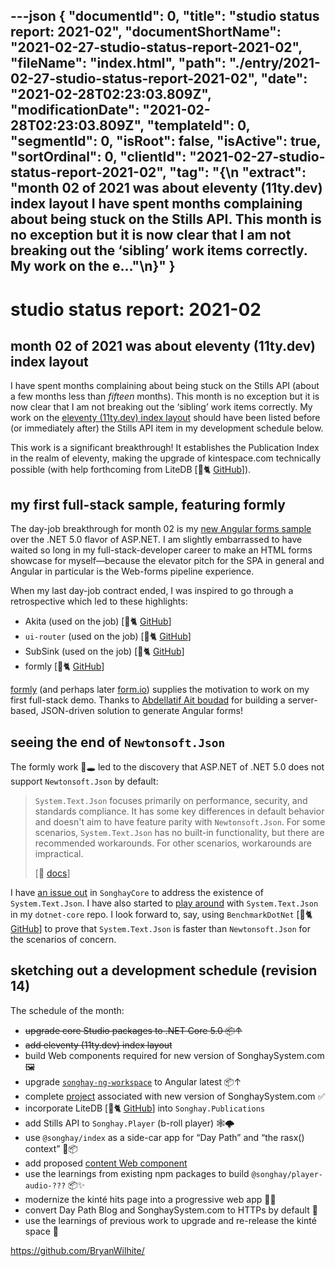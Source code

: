 ---json
{
  "documentId": 0,
  "title": "studio status report: 2021-02",
  "documentShortName": "2021-02-27-studio-status-report-2021-02",
  "fileName": "index.html",
  "path": "./entry/2021-02-27-studio-status-report-2021-02",
  "date": "2021-02-28T02:23:03.809Z",
  "modificationDate": "2021-02-28T02:23:03.809Z",
  "templateId": 0,
  "segmentId": 0,
  "isRoot": false,
  "isActive": true,
  "sortOrdinal": 0,
  "clientId": "2021-02-27-studio-status-report-2021-02",
  "tag": "{\n  \"extract\": \"month 02 of 2021 was about eleventy (11ty.dev) index layout I have spent months complaining about being stuck on the Stills API. This month is no exception but it is now clear that I am not breaking out the ‘sibling’ work items correctly. My work on the e…\"\n}"
}
---

# studio status report: 2021-02

## month 02 of 2021 was about eleventy (11ty.dev) index layout

I have spent months complaining about being stuck on the Stills API (about a few months less than _fifteen_ months). This month is no exception but it is now clear that I am not breaking out the ‘sibling’ work items correctly. My work on the [eleventy (11ty.dev) index layout](https://github.com/BryanWilhite/nodejs/tree/master/responsive-layouts/index-11ty#readme) should have been listed before (or immediately after) the Stills API item in my development schedule below.

This work is a significant breakthrough! It establishes the Publication Index in the realm of eleventy, making the upgrade of kintespace.com technically possible (with help forthcoming from LiteDB [🐙🐈 [GitHub](https://github.com/mbdavid/litedb)]).

## my first full-stack sample, featuring formly

The day-job breakthrough for month 02 is my [new Angular forms sample](https://github.com/BryanWilhite/dotnet-core/tree/master/dotnet-web-mvc-angular-forms#readme) over the .NET 5.0 flavor of ASP.NET. I am slightly embarrassed to have waited so long in my full-stack-developer career to make an HTML forms showcase for myself—because the elevator pitch for the SPA in general and Angular in particular is the Web-forms pipeline experience.

When my last day-job contract ended, I was inspired to go through a retrospective which led to these highlights:

- Akita (used on the job) [🐙🐈 [GitHub](https://github.com/datorama/akita)]
- `ui-router` (used on the job) [🐙🐈 [GitHub](https://github.com/ui-router/angular)]
- SubSink (used on the job) [🐙🐈 [GitHub](https://github.com/wardbell/subsink)]
- formly [🐙🐈 [GitHub](https://github.com/ngx-formly/ngx-formly)]

[formly](https://formly.dev/) (and perhaps later [form.io](https://www.form.io/)) supplies the motivation to work on my first full-stack demo. Thanks to [Abdellatif Ait boudad](https://github.com/aitboudad) for building a server-based, JSON-driven solution to generate Angular forms!

## seeing the end of `Newtonsoft.Json`

The formly work 🐇🕳 led to the discovery that ASP.NET of .NET 5.0 does not support `Newtonsoft.Json` by default:

>`System.Text.Json` focuses primarily on performance, security, and standards compliance. It has some key differences in default behavior and doesn't aim to have feature parity with `Newtonsoft.Json`. For some scenarios, `System.Text.Json` has no built-in functionality, but there are recommended workarounds. For other scenarios, workarounds are impractical.
>
> [📖 [docs](https://docs.microsoft.com/en-us/dotnet/standard/serialization/system-text-json-migrate-from-newtonsoft-how-to?pivots=dotnet-5-0)]

I have [an issue out](https://github.com/BryanWilhite/SonghayCore/issues/106) in `SonghayCore` to address the existence of `System.Text.Json`. I have also started to [play around](https://github.com/BryanWilhite/dotnet-core/tree/master/dotnet-tests/Songhay.DotNet/Songhay.DotNet.Tests/System.Text.Json) with `System.Text.Json` in my `dotnet-core` repo. I look forward to, say, using `BenchmarkDotNet` [🐙🐈 [GitHub](https://github.com/dotnet/BenchmarkDotNet)] to prove that `System.Text.Json` is faster than `Newtonsoft.Json` for the scenarios of concern.

## sketching out a development schedule (revision 14)

The schedule of the month:

- ~~upgrade core Studio packages to .NET Core 5.0 📦↑~~
- ~~add eleventy (11ty.dev) index layout~~
- build Web components required for new version of SonghaySystem.com 🖼
- upgrade [`songhay-ng-workspace`](https://github.com/BryanWilhite/songhay-ng-workspace) to Angular latest 📦↑
- complete [project](https://github.com/BryanWilhite/songhay-dashboard/projects/1) associated with new version of SonghaySystem.com ✅
- incorporate LiteDB [🐙🐈 [GitHub](https://github.com/mbdavid/litedb)] into `Songhay.Publications`
- add Stills API to `Songhay.Player` (b-roll player) 🕸🌩
- use `@songhay/index` as a side-car app for “Day Path” and “the rasx() context” 🚛📦
- add proposed [content Web component](https://github.com/BryanWilhite/songhay-web-components/issues/10)
- use the learnings from existing npm packages to build `@songhay/player-audio-???` 📦✨
- modernize the kinté hits page into a progressive web app 💄✨
- convert Day Path Blog and SonghaySystem.com to HTTPs by default 🔐
- use the learnings of previous work to upgrade and re-release the kinté space 🚀

<https://github.com/BryanWilhite/>
